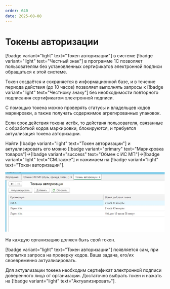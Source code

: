```yaml
---
order: 640
date: 2025-08-08
---
```


# Токены авторизации

[!badge variant="light" text="Токен авторизации"] в системе [!badge variant="light" text="Честный знак"] в программе 1С позволяет пользователям без установленных сертификатов электронной подписи обращаться к этой системе. 

Токен создаётся и сохраняется в информационной базе, и в течение периода действия (до 10 часов) позволяет выполнять запросы к [!badge variant="light" text="Честному знаку"] без необходимости 
повторного подписания сертификатом электронной подписи. 

С помощью токена можно проверять статусы и владельцев кодов маркировки, а также получать содержимое агрегированных упаковок. 

Если срок действия токена истёк, то действия пользователя, связанные с обработкой кодов маркировки, блокируются, и требуется актуализация токена авторизации.

Найти [!badge variant="light" text="Токен авторизации"] и актуализировать его можно [!badge variant="primary" text="Марикровка товаров"]->[!badge variant="success" text="Обмен с ИС МП"]->[!badge variant="light" text="СМ.также"] и нажимаем на 
[!badge variant="light" text="Токен авторизации"].

![](/images/изменения/токен.jpg)

На каждую организацию должен быть свой токен. 

[!badge variant="light" text="Токен авторизации"] появляется сам, при пропытке запроса на проверку кодов. Ваша задача, его/их своевременно актуализировать.

Для актуализации токена необходим сертификат электронной подписи доверенного лица от организации. Достаточно выбрать токен и нажать на [!badge variant="light" text="Актуализировать"].

